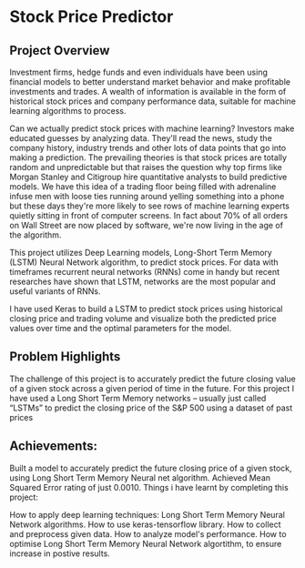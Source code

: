 # Stock Price Predictor

## Project Overview

Investment firms, hedge funds and even individuals have been using financial models to better understand market behavior and make profitable investments and trades. 
A wealth of information is available in the form of historical stock prices and company performance data, suitable for machine learning algorithms to process.

Can we actually predict stock prices with machine learning? Investors make educated guesses by analyzing data. They'll read the news, study the company history, 
industry trends and other lots of data points that go into making a prediction. The prevailing theories is that stock prices are totally random and unpredictable 
but that raises the question why top firms like Morgan Stanley and Citigroup hire quantitative analysts to build predictive models. We have this idea of a trading 
floor being filled with adrenaline infuse men with loose ties running around yelling something into a phone but these days they're more likely to see rows of 
machine learning experts quietly sitting in front of computer screens. In fact about 70% of all orders on Wall Street are now placed by software, we're now living 
in the age of the algorithm.

This project utilizes Deep Learning models, Long-Short Term Memory (LSTM) Neural Network algorithm, to predict stock prices. For data with timeframes recurrent 
neural networks (RNNs) come in handy but recent researches have shown that LSTM, networks are the most popular and useful variants of RNNs.

I have used Keras to build a LSTM to predict stock prices using historical closing price and trading volume and visualize both the predicted price values over time 
and the optimal parameters for the model.

## Problem Highlights

The challenge of this project is to accurately predict the future closing value of a given stock across a given period of time in the future. For this project I have 
used a Long Short Term Memory networks – usually just called “LSTMs” to predict the closing price of the S&P 500 using a dataset of past prices

## Achievements:

Built a model to accurately predict the future closing price of a given stock, using Long Short Term Memory Neural net algorithm.
Achieved Mean Squared Error rating of just 0.0010.
Things i have learnt by completing this project:

How to apply deep learning techniques: Long Short Term Memory Neural Network algorithms.
How to use keras-tensorflow library.
How to collect and preprocess given data.
How to analyze model's performance.
How to optimise Long Short Term Memory Neural Network algortithm, to ensure increase in postive results.
